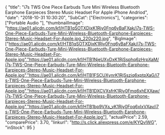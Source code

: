 {
	"title": "i7s TWS One Piece Earbuds Ture Mini Wireless Bluetooth Earphone Earpieces Stereo Music Headset For Apple iPhone Andriod",
	"date": "2018-10-31 10:30:20",
	"SubCat": ["Electronics"],
	"categories": ["Portable Audio "],
	"thumbnailImage": "https://ae01.alicdn.com/kf/HTB1qSOTXDjxK1Rjy0Fnq6yBaFXak/i7s-TWS-One-Piece-Earbuds-Ture-Mini-Wireless-Bluetooth-Earphone-Earpieces-Stereo-Music-Headset-For-Apple.jpg_220x220.jpg",
	"BigImage": ["https://ae01.alicdn.com/kf/HTB1qSOTXDjxK1Rjy0Fnq6yBaFXak/i7s-TWS-One-Piece-Earbuds-Ture-Mini-Wireless-Bluetooth-Earphone-Earpieces-Stereo-Music-Headset-For-Apple.jpg","https://ae01.alicdn.com/kf/HTB1NjeUXyDxK1RjSsphq6zHrpXaM/i7s-TWS-One-Piece-Earbuds-Ture-Mini-Wireless-Bluetooth-Earphone-Earpieces-Stereo-Music-Headset-For-Apple.jpg","https://ae01.alicdn.com/kf/HTB1FSCUXynrK1RjSsziq6xptpXaG/i7s-TWS-One-Piece-Earbuds-Ture-Mini-Wireless-Bluetooth-Earphone-Earpieces-Stereo-Music-Headset-For-Apple.jpg","https://ae01.alicdn.com/kf/HTB1DXCVXsfrK1Rjy0Fmq6xhEXXaw/i7s-TWS-One-Piece-Earbuds-Ture-Mini-Wireless-Bluetooth-Earphone-Earpieces-Stereo-Music-Headset-For-Apple.jpg","https://ae01.alicdn.com/kf/HTB1bp9VXs_vK1Rjy0Foq6xIxVXav/i7s-TWS-One-Piece-Earbuds-Ture-Mini-Wireless-Bluetooth-Earphone-Earpieces-Stereo-Music-Headset-For-Apple.jpg"],
	"actualPrice": 2.59,
	"comparePrice": 3.70,
	"linkurl": "http://s.click.aliexpress.com/e/KYQvIWG",
	"inStock": 95
}
